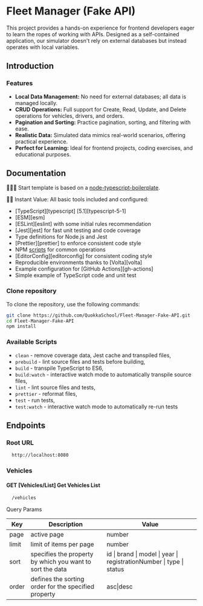 # Fleet Manager (Fake API)

This project provides a hands-on experience for frontend developers eager to learn the ropes of working with APIs. Designed as a self-contained application, our simulator doesn't rely on external databases but instead operates with local variables.

## Introduction

### Features

- **Local Data Management:** No need for external databases; all data is managed locally.
- **CRUD Operations:** Full support for Create, Read, Update, and Delete operations for vehicles, drivers, and orders.
- **Pagination and Sorting:** Practice pagination, sorting, and filtering with ease.
- **Realistic Data:** Simulated data mimics real-world scenarios, offering practical experience.
- **Perfect for Learning:** Ideal for frontend projects, coding exercises, and educational purposes.

## Documentation

👩🏻‍💻 Start template is based on a [node-typescript-boilerplate](https://github.com/jsynowiec/node-typescript-boilerplate).

🏃🏽 Instant Value: All basic tools included and configured:

- [TypeScript][typescript] [5.1][typescript-5-1]
- [ESM][esm]
- [ESLint][eslint] with some initial rules recommendation
- [Jest][jest] for fast unit testing and code coverage
- Type definitions for Node.js and Jest
- [Prettier][prettier] to enforce consistent code style
- NPM [scripts](#available-scripts) for common operations
- [EditorConfig][editorconfig] for consistent coding style
- Reproducible environments thanks to [Volta][volta]
- Example configuration for [GitHub Actions][gh-actions]
- Simple example of TypeScript code and unit test

### Clone repository

To clone the repository, use the following commands:

```sh
git clone https://github.com/QuokkaSchool/Fleet-Manager-Fake-API.git
cd Fleet-Manager-Fake-API
npm install
```

### Available Scripts

- `clean` - remove coverage data, Jest cache and transpiled files,
- `prebuild` - lint source files and tests before building,
- `build` - transpile TypeScript to ES6,
- `build:watch` - interactive watch mode to automatically transpile source files,
- `lint` - lint source files and tests,
- `prettier` - reformat files,
- `test` - run tests,
- `test:watch` - interactive watch mode to automatically re-run tests

## Endpoints

### Root URL

```sh
  http://localhost:8080
```

### Vehicles

#### GET [Vehicles/List] Get Vehicles List

```sh
  /vehicles
```

Query Params

| Key  | Description | Value |
| ------------- | ------------- | ------------- |
| page  | active page  | number |
| limit  | limit of items per page | number |
| sort  | specifies the property by which you want to sort the data | id \| brand \| model \| year \| registrationNumber \| type \| status |
| order  | defines the sorting order for the specified property | asc\|desc |
